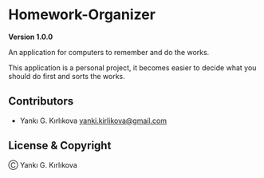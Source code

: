 # Homework-Organizer

**Version 1.0.0**

An application for computers to remember and do the works. 

This application is a personal project, it becomes easier to decide what you should do first and sorts the works.

## Contributors
 - Yankı G. Kırlıkova <yanki.kirlikova@gmail.com>

## License & Copyright

Ⓒ Yankı G. Kırlıkova
